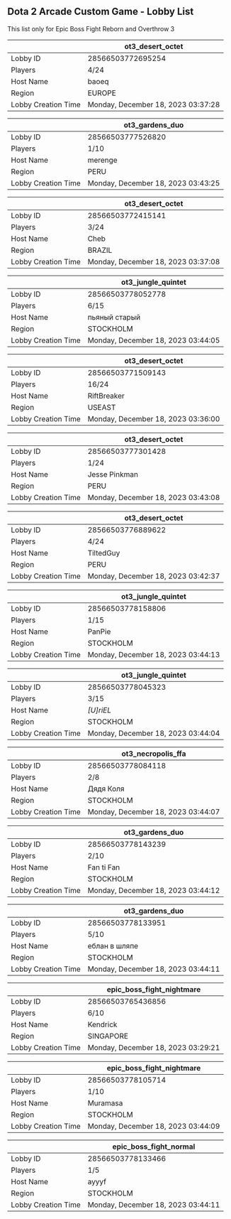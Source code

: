 ## Dota 2 Arcade Custom Game - Lobby List

This list only for Epic Boss Fight Reborn and Overthrow 3

|  | ot3_desert_octet |
| ------ | ------ |
| Lobby ID | 28566503772695254 |
| Players | 4/24 |
| Host Name | baoeq |
| Region | EUROPE |
| Lobby Creation Time | Monday, December 18, 2023 03:37:28 |


|  | ot3_gardens_duo |
| ------ | ------ |
| Lobby ID | 28566503777526820 |
| Players | 1/10 |
| Host Name | merenge |
| Region | PERU |
| Lobby Creation Time | Monday, December 18, 2023 03:43:25 |


|  | ot3_desert_octet |
| ------ | ------ |
| Lobby ID | 28566503772415141 |
| Players | 3/24 |
| Host Name | Cheb |
| Region | BRAZIL |
| Lobby Creation Time | Monday, December 18, 2023 03:37:08 |


|  | ot3_jungle_quintet |
| ------ | ------ |
| Lobby ID | 28566503778052778 |
| Players | 6/15 |
| Host Name | пьяный старый |
| Region | STOCKHOLM |
| Lobby Creation Time | Monday, December 18, 2023 03:44:05 |


|  | ot3_desert_octet |
| ------ | ------ |
| Lobby ID | 28566503771509143 |
| Players | 16/24 |
| Host Name | RiftBreaker |
| Region | USEAST |
| Lobby Creation Time | Monday, December 18, 2023 03:36:00 |


|  | ot3_desert_octet |
| ------ | ------ |
| Lobby ID | 28566503777301428 |
| Players | 1/24 |
| Host Name | Jesse Pinkman |
| Region | PERU |
| Lobby Creation Time | Monday, December 18, 2023 03:43:08 |


|  | ot3_desert_octet |
| ------ | ------ |
| Lobby ID | 28566503776889622 |
| Players | 4/24 |
| Host Name | TiltedGuy |
| Region | PERU |
| Lobby Creation Time | Monday, December 18, 2023 03:42:37 |


|  | ot3_jungle_quintet |
| ------ | ------ |
| Lobby ID | 28566503778158806 |
| Players | 1/15 |
| Host Name | PanPie |
| Region | STOCKHOLM |
| Lobby Creation Time | Monday, December 18, 2023 03:44:13 |


|  | ot3_jungle_quintet |
| ------ | ------ |
| Lobby ID | 28566503778045323 |
| Players | 3/15 |
| Host Name | *[U]riEL* |
| Region | STOCKHOLM |
| Lobby Creation Time | Monday, December 18, 2023 03:44:04 |


|  | ot3_necropolis_ffa |
| ------ | ------ |
| Lobby ID | 28566503778084118 |
| Players | 2/8 |
| Host Name | Дядя Коля |
| Region | STOCKHOLM |
| Lobby Creation Time | Monday, December 18, 2023 03:44:07 |


|  | ot3_gardens_duo |
| ------ | ------ |
| Lobby ID | 28566503778143239 |
| Players | 2/10 |
| Host Name | Fan ti Fan |
| Region | STOCKHOLM |
| Lobby Creation Time | Monday, December 18, 2023 03:44:12 |


|  | ot3_gardens_duo |
| ------ | ------ |
| Lobby ID | 28566503778133951 |
| Players | 5/10 |
| Host Name | еблан в шляпе |
| Region | STOCKHOLM |
| Lobby Creation Time | Monday, December 18, 2023 03:44:11 |


|  | epic_boss_fight_nightmare |
| ------ | ------ |
| Lobby ID | 28566503765436856 |
| Players | 6/10 |
| Host Name | Kendrick |
| Region | SINGAPORE |
| Lobby Creation Time | Monday, December 18, 2023 03:29:21 |


|  | epic_boss_fight_nightmare |
| ------ | ------ |
| Lobby ID | 28566503778105714 |
| Players | 1/10 |
| Host Name | Muramasa |
| Region | STOCKHOLM |
| Lobby Creation Time | Monday, December 18, 2023 03:44:09 |


|  | epic_boss_fight_normal |
| ------ | ------ |
| Lobby ID | 28566503778133466 |
| Players | 1/5 |
| Host Name | ayyyf |
| Region | STOCKHOLM |
| Lobby Creation Time | Monday, December 18, 2023 03:44:11 |


